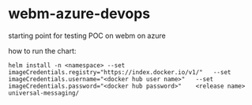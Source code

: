 # webm-azure-devops
starting point for testing POC on webm on azure

how to run the chart:
```
helm install -n <namespace> --set imageCredentials.registry="https://index.docker.io/v1/"   --set imageCredentials.username="<docker hub user name>"   --set imageCredentials.password="<docker hub password>"    <release name>  universal-messaging/
```
